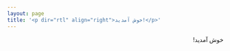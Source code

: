 ```yaml
---
layout: page
title: '<p dir="rtl" align="right">خوش آمدید!</p>'
---
```

<p dir="rtl" align="right">خوش آمدید!</p>
